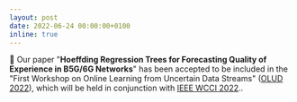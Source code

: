 ```yaml
---
layout: post
date: 2022-06-24 00:00:00+0100
inline: true
---
```


:tada: Our paper "<b>Hoeffding Regression Trees for Forecasting Quality of Experience in B5G/6G Networks</b>" has been accepted to be included in the "First Workshop on Online Learning from Uncertain Data Streams" (<a href="https://sites.google.com/view/olud/home?authuser=0" target="_blank">OLUD 2022</a>), which will be held in conjunction with <a href="https://wcci2022.org/" target="_blank">IEEE WCCI 2022</a>..
